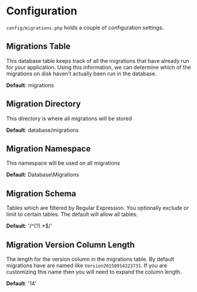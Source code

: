# Configuration

`config/migrations.php` holds a couple of configuration settings. 

## Migrations Table

This database table keeps track of all the migrations that have already run for your application. Using this information, we can determine which of the migrations on disk haven't actually been run in the database.

__Default__: migrations

## Migration Directory

This directory is where all migrations will be stored

__Default__: database/migrations

## Migration Namespace

This namespace will be used on all migrations

__Default__: Database\\Migrations

## Migration Schema

Tables which are filtered by Regular Expression. You optionally exclude or limit to certain tables. The default will allow all tables.

__Default__: '/^(?).*$/'


## Migration Version Column Length

The length for the version column in the migrations table. By default migrations have are named like `Version20150914223731`. If you are customizing this name then you will need to expand the column length.

__Default__: '14'
